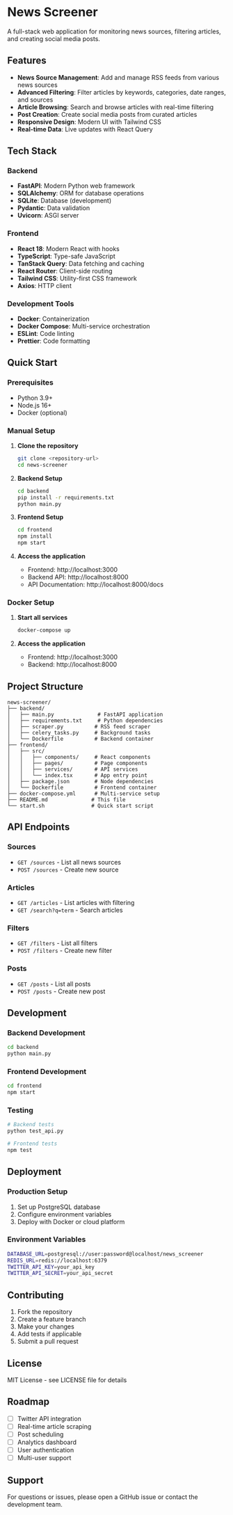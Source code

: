 # News Screener

A full-stack web application for monitoring news sources, filtering articles, and creating social media posts.

## Features

- **News Source Management**: Add and manage RSS feeds from various news sources
- **Advanced Filtering**: Filter articles by keywords, categories, date ranges, and sources
- **Article Browsing**: Search and browse articles with real-time filtering
- **Post Creation**: Create social media posts from curated articles
- **Responsive Design**: Modern UI with Tailwind CSS
- **Real-time Data**: Live updates with React Query

## Tech Stack

### Backend
- **FastAPI**: Modern Python web framework
- **SQLAlchemy**: ORM for database operations
- **SQLite**: Database (development)
- **Pydantic**: Data validation
- **Uvicorn**: ASGI server

### Frontend
- **React 18**: Modern React with hooks
- **TypeScript**: Type-safe JavaScript
- **TanStack Query**: Data fetching and caching
- **React Router**: Client-side routing
- **Tailwind CSS**: Utility-first CSS framework
- **Axios**: HTTP client

### Development Tools
- **Docker**: Containerization
- **Docker Compose**: Multi-service orchestration
- **ESLint**: Code linting
- **Prettier**: Code formatting

## Quick Start

### Prerequisites
- Python 3.9+
- Node.js 16+
- Docker (optional)

### Manual Setup

1. **Clone the repository**
   ```bash
   git clone <repository-url>
   cd news-screener
   ```

2. **Backend Setup**
   ```bash
   cd backend
   pip install -r requirements.txt
   python main.py
   ```

3. **Frontend Setup**
   ```bash
   cd frontend
   npm install
   npm start
   ```

4. **Access the application**
   - Frontend: http://localhost:3000
   - Backend API: http://localhost:8000
   - API Documentation: http://localhost:8000/docs

### Docker Setup

1. **Start all services**
   ```bash
   docker-compose up
   ```

2. **Access the application**
   - Frontend: http://localhost:3000
   - Backend: http://localhost:8000

## Project Structure

```
news-screener/
├── backend/
│   ├── main.py              # FastAPI application
│   ├── requirements.txt     # Python dependencies
│   ├── scraper.py          # RSS feed scraper
│   ├── celery_tasks.py     # Background tasks
│   └── Dockerfile          # Backend container
├── frontend/
│   ├── src/
│   │   ├── components/     # React components
│   │   ├── pages/          # Page components
│   │   ├── services/       # API services
│   │   └── index.tsx       # App entry point
│   ├── package.json        # Node dependencies
│   └── Dockerfile          # Frontend container
├── docker-compose.yml      # Multi-service setup
├── README.md              # This file
└── start.sh               # Quick start script
```

## API Endpoints

### Sources
- `GET /sources` - List all news sources
- `POST /sources` - Create new source

### Articles
- `GET /articles` - List articles with filtering
- `GET /search?q=term` - Search articles

### Filters
- `GET /filters` - List all filters
- `POST /filters` - Create new filter

### Posts
- `GET /posts` - List all posts
- `POST /posts` - Create new post

## Development

### Backend Development
```bash
cd backend
python main.py
```

### Frontend Development
```bash
cd frontend
npm start
```

### Testing
```bash
# Backend tests
python test_api.py

# Frontend tests
npm test
```

## Deployment

### Production Setup
1. Set up PostgreSQL database
2. Configure environment variables
3. Deploy with Docker or cloud platform

### Environment Variables
```bash
DATABASE_URL=postgresql://user:password@localhost/news_screener
REDIS_URL=redis://localhost:6379
TWITTER_API_KEY=your_api_key
TWITTER_API_SECRET=your_api_secret
```

## Contributing

1. Fork the repository
2. Create a feature branch
3. Make your changes
4. Add tests if applicable
5. Submit a pull request

## License

MIT License - see LICENSE file for details

## Roadmap

- [ ] Twitter API integration
- [ ] Real-time article scraping
- [ ] Post scheduling
- [ ] Analytics dashboard
- [ ] User authentication
- [ ] Multi-user support

## Support

For questions or issues, please open a GitHub issue or contact the development team.